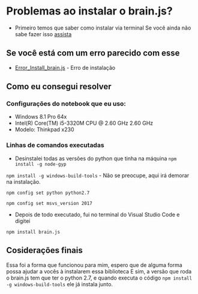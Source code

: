 # Problemas ao instalar o brain.js? #

  * Primeiro temos que saber como instalar via terminal
  Se você ainda não sabe fazer isso [assista](https://www.youtube.com/watch?v=RfbgCBCWME8)

## Se você está com um erro parecido com esse

 * [Error_Install_brain.js](https://github.com/BrainJS/brain.js/issues/390) - Erro de instalação

## Como eu consegui resolver

 ### Configurações do notebook que eu uso:
 
  * Windows 8.1 Pro 64x
  * Intel(R) Core(TM) i5-3320M CPU @ 2.60 GHz 2.60 GHz
  * Modelo: Thinkpad x230

 ### Linhas de comandos executadas
  
  * Desinstalei todas as versões do python que tinha na máquina
  `npm install -g node-gyp`
  
  `npm install -g windows-build-tools` - Não se preocupe, aqui irá demorar na instalação.
  
  `npm config set python python2.7`
  
  `npm config set msvs_version 2017`
  
  * Depois de todo executado, fui no terminal do Visual Studio Code e digitei

  `npm install brain.js`

## Cosiderações finais

  Essa foi a forma que funcionou para mim, espero que de alguma forma possa ajudar a vocês à instalarem essa biblioteca
  E sim, a versão que roda o brain.js tem que ter o python 2.7, e quando executa o código ```npm install -g windows-build-tools``` ele já instala junto.
